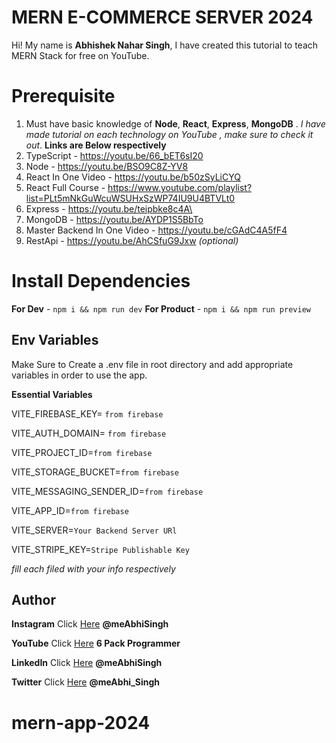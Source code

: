# MERN E-COMMERCE SERVER 2024

Hi! My name is **Abhishek Nahar Singh**, I have created this tutorial to teach MERN Stack for free on YouTube.

# Prerequisite

1.  Must have basic knowledge of **Node**, **React**, **Express**, **MongoDB** . _I have made tutorial on each technology on YouTube , make sure to check it out_. **Links are Below respectively**
2.  TypeScript - https://youtu.be/66_bET6sI20
3.  Node - https://youtu.be/BSO9C8Z-YV8
4.  React In One Video - https://youtu.be/b50zSyLiCYQ
5.  React Full Course - https://www.youtube.com/playlist?list=PLt5mNkGuWcuWSUHxSzWP74IU9U4BTVLt0
6.  Express - https://youtu.be/teipbke8c4A\
7.  MongoDB - https://youtu.be/AYDP1S5BbTo
8.  Master Backend In One Video - https://youtu.be/cGAdC4A5fF4
9.  RestApi - https://youtu.be/AhCSfuG9Jxw _(optional)_

# Install Dependencies

**For Dev** - `npm i && npm run dev`
**For Product** - `npm i && npm run preview`

## Env Variables

Make Sure to Create a .env file in root directory and add appropriate variables in order to use the app.

**Essential Variables**

VITE_FIREBASE_KEY= `from firebase`

VITE_AUTH_DOMAIN= `from firebase`

VITE_PROJECT_ID=`from firebase`

VITE_STORAGE_BUCKET=`from firebase`

VITE_MESSAGING_SENDER_ID=`from firebase`

VITE_APP_ID=`from firebase`

VITE_SERVER=`Your Backend Server URl`

VITE_STRIPE_KEY=`Stripe Publishable Key`

_fill each filed with your info respectively_

## Author

**Instagram** Click [Here](https://www.instagram.com/meabhisingh) **@meAbhiSingh**

**YouTube** Click [Here](https://www.youtube.com/channel/UCO7afj9AUo0zV69pqEYhcjw/) **6 Pack Programmer**

**LinkedIn** Click [Here](https://in.linkedin.com/in/meabhisingh) **@meAbhiSingh**

**Twitter** Click [Here](https://twitter.com/meAbhi_Singh) **@meAbhi_Singh**
# mern-app-2024
